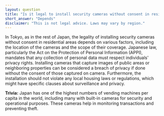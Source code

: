 ```yaml
---
layout: question
title: "Is it legal to install security cameras without consent in residential areas of Tokyo?"
short_answer: "Depends"
disclaimer: "This is not legal advice. Laws may vary by region."
---
```


In Tokyo, as in the rest of Japan, the legality of installing security cameras without consent in residential areas depends on various factors, including the location of the cameras and the scope of their coverage. Japanese law, particularly the Act on the Protection of Personal Information (APPI), mandates that any collection of personal data must respect individuals' privacy rights. Installing cameras that capture images of public areas or neighboring properties can be considered a breach of privacy if done without the consent of those captured on camera. Furthermore, the installation should not violate any local housing laws or regulations, which might have specific clauses about surveillance and privacy.

**Trivia:** Japan has one of the highest numbers of vending machines per capita in the world, including many with built-in cameras for security and operational purposes. These cameras help in monitoring transactions and preventing theft.
